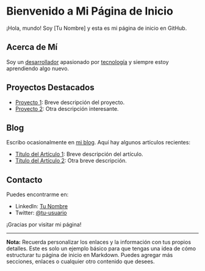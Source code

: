 # Bienvenido a Mi Página de Inicio

¡Hola, mundo! Soy [Tu Nombre] y esta es mi página de inicio en GitHub.

## Acerca de Mí

Soy un [desarrollador](https://www.linkedin.com/in/tu-usuario/) apasionado por [tecnología](https://www.tu-blog.com) y siempre estoy aprendiendo algo nuevo.

## Proyectos Destacados

- [Proyecto 1](https://github.com/tu-usuario/proyecto-1): Breve descripción del proyecto.
- [Proyecto 2](https://github.com/tu-usuario/proyecto-2): Otra descripción interesante.

## Blog

Escribo ocasionalmente en [mi blog](https://www.tu-blog.com). Aquí hay algunos artículos recientes:

- [Título del Artículo 1](https://www.tu-blog.com/articulo-1): Breve descripción del artículo.
- [Título del Artículo 2](https://www.tu-blog.com/articulo-2): Otra breve descripción.

## Contacto

Puedes encontrarme en:

- LinkedIn: [Tu Nombre](https://www.linkedin.com/in/tu-usuario/)
- Twitter: [@tu-usuario](https://twitter.com/tu-usuario)

¡Gracias por visitar mi página!

---

**Nota:** Recuerda personalizar los enlaces y la información con tus propios detalles. Este es solo un ejemplo básico para que tengas una idea de cómo estructurar tu página de inicio en Markdown. Puedes agregar más secciones, enlaces o cualquier otro contenido que desees.
